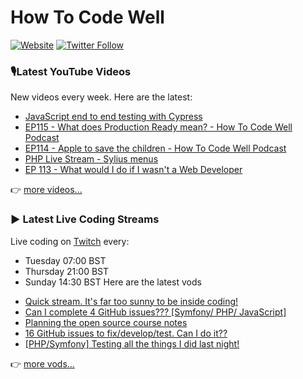 # How To Code Well

[![Website](https://img.shields.io/twitch/status/howtocodewell?color=pink&label=LIVE%20CODING%20ON%20TWITCH&logoColor=%3D&style=for-the-badge)](https://howtocodewell.net/live)
[![Twitter Follow](https://img.shields.io/twitter/follow/howtocodewell?color=pink&logo=twitter&style=for-the-badge)](https://twitter.com/intent/follow?original_referer=https%3A%2F%2Fgithub.com%2Fhowtocodewell&screen_name=howtocodewell)


### 🎙️Latest YouTube Videos
New videos every week.  Here are the latest:
<!-- YOUTUBE-HTCW:START -->
- [JavaScript end to end testing with Cypress](https://www.youtube.com/watch?v=-Hcdzm562BU)
- [EP115 - What does Production Ready mean? - How To Code Well Podcast](https://www.youtube.com/watch?v=3oGcV5QND14)
- [EP114 - Apple to save the children - How To Code Well Podcast](https://www.youtube.com/watch?v=Nf-GtNbcS2g)
- [PHP Live Stream - Sylius menus](https://www.youtube.com/watch?v=4EtQyxoakb0)
- [EP 113 - What would I do if I wasn't a Web Developer](https://www.youtube.com/watch?v=w8szemdgLNU)
<!-- YOUTUBE-HTCW:END -->

👉 [more videos...](https://youtube.com/howtocodewell)

### ▶️ Latest Live Coding Streams
Live coding on [Twitch](https://howtocodewell.net/live) every:
- Tuesday 07:00 BST
- Thursday 21:00 BST
- Sunday 14:30 BST
Here are the latest vods

<!-- YOUTUBE-HTCW-LIVE:START -->
- [Quick stream.  It's far too sunny to be inside coding!](https://www.youtube.com/watch?v=Q0F7Ack9teA)
- [Can I complete 4 GitHub issues??? [Symfony/ PHP/ JavaScript]](https://www.youtube.com/watch?v=ddx5KJGJNm0)
- [Planning the open source course notes](https://www.youtube.com/watch?v=d6DKaSZuhf4)
- [16 GitHub issues to fix/develop/test.  Can I do it??](https://www.youtube.com/watch?v=eDIaV7bKP7w)
- [[PHP/Symfony] Testing all the things I did last night!](https://www.youtube.com/watch?v=i-53lHCL_RM)
<!-- YOUTUBE-HTCW-LIVE:END -->

👉 [more vods...](https://youtube.com/howtocodewelllive)